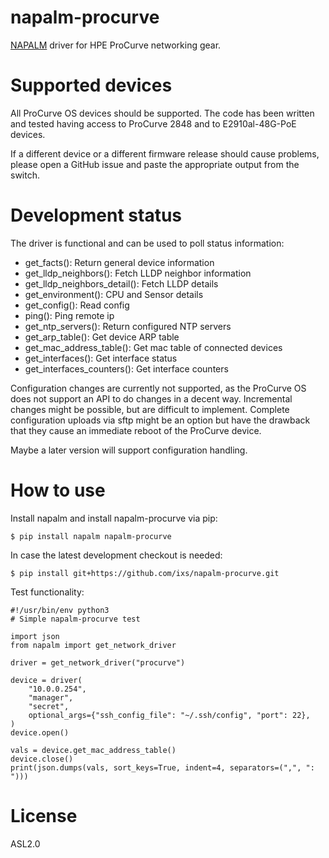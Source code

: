 # napalm-procurve

[NAPALM](https://napalm-automation.net/) driver for HPE ProCurve networking
gear.

Supported devices
=================

All ProCurve OS devices should be supported. The code has been written and tested
having access to ProCurve 2848 and to E2910al-48G-PoE devices.

If a different device or a different firmware release should cause problems, please
open a GitHub issue and paste the appropriate output from the switch.

Development status
==================

The driver is functional and can be used to poll status information:

 * get_facts(): Return general device information
 * get_lldp_neighbors(): Fetch LLDP neighbor information
 * get_lldp_neighbors_detail(): Fetch LLDP details
 * get_environment(): CPU and Sensor details
 * get_config(): Read config
 * ping(): Ping remote ip
 * get_ntp_servers(): Return configured NTP servers
 * get_arp_table(): Get device ARP table
 * get_mac_address_table(): Get mac table of connected devices
 * get_interfaces(): Get interface status
 * get_interfaces_counters(): Get interface counters

Configuration changes are currently not supported, as the ProCurve OS does
not support an API to do changes in a decent way.
Incremental changes might be possible, but are difficult to implement.
Complete configuration uploads via sftp might be an option but have the
drawback that they cause an immediate reboot of the ProCurve device.

Maybe a later version will support configuration handling.

How to use
==========

Install napalm and install napalm-procurve via pip:
```
$ pip install napalm napalm-procurve
```

In case the latest development checkout is needed:
```
$ pip install git+https://github.com/ixs/napalm-procurve.git
```

Test functionality:
```
#!/usr/bin/env python3
# Simple napalm-procurve test

import json
from napalm import get_network_driver

driver = get_network_driver("procurve")

device = driver(
    "10.0.0.254",
    "manager",
    "secret",
    optional_args={"ssh_config_file": "~/.ssh/config", "port": 22},
)
device.open()

vals = device.get_mac_address_table()
device.close()
print(json.dumps(vals, sort_keys=True, indent=4, separators=(",", ": ")))
```

License
=======

ASL2.0
